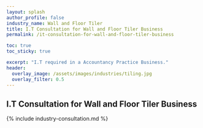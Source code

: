 ```yaml
---
layout: splash 
author_profile: false 
industry_name: Wall and Floor Tiler
title: I.T Consultation for Wall and Floor Tiler Business
permalink: /it-consultation-for-wall-and-floor-tiler-business

toc: true
toc_sticky: true

excerpt: "I.T required in a Accountancy Practice Business."
header:
  overlay_image: /assets/images/industries/tiling.jpg
  overlay_filter: 0.5 
---
```


## I.T Consultation for Wall and Floor Tiler Business

{% include industry-consultation.md %}
